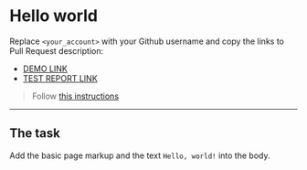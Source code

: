 # Hello world
Replace `<your_account>` with your Github username and copy the links to Pull Request description:
- [DEMO LINK](https://RodionSav.github.io/layout_hello-world/)
- [TEST REPORT LINK](https://RodionSav.github.io/layout_hello-world/report/html_report/)

> Follow [this instructions](https://mate-academy.github.io/layout_task-guideline/#how-to-solve-the-layout-tasks-on-github)
___

## The task 
Add the basic page markup and the text `Hello, world!` into the body.
